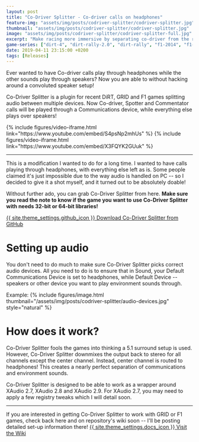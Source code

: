 ```yaml
---
layout: post
title: "Co-Driver Splitter - Co-driver calls on headphones"
feature-img: "assets/img/posts/codriver-splitter/codriver-splitter.jpg"
thumbnail: "assets/img/posts/codriver-splitter/codriver-splitter.jpg"
image: "assets/img/posts/codriver-splitter/codriver-splitter-full.jpg"
excerpt: "Make racing more immersive by separating co-driver from the rest of the sounds."
game-series: ["dirt-4", "dirt-rally-2.0", "dirt-rally", "f1-2014", "f1-2015", "f1-2016", "grid-2", "grid-autosport"]
date: 2019-04-11 23:15:00 +0200
tags: [Releases]
---
```


Ever wanted to have Co-driver calls play through headphones while the other sounds play through speakers? Now you are able to without hacking around a convoluted speaker setup!

Co-Driver Splitter is a plugin for recent DiRT, GRID and F1 games splitting audio between multiple devices. Now Co-driver, Spotter and Commentator calls will be played through a Communications device,
while everything else plays over speakers!

<div class="media-container small">
{% include figures/video-iframe.html link="https://www.youtube.com/embed/S4psNp2mhUs" %}
{% include figures/video-iframe.html link="https://www.youtube.com/embed/X3FQYK2GUuk" %}
</div>

***

This is a modification I wanted to do for a long time. I wanted to have calls playing through headphones, with everything else left as is.
Some people claimed it's just impossible due to the way audio is handled on PC -- so I decided to give it a shot myself, and it turned out to be absolutely doable!

Without further ado, you can grab Co-Driver Splitter from here. **Make sure you read the note to know if the game you want to use Co-Driver Splitter with needs 32-bit or 64-bit libraries!**

<a href="https://github.com/CookiePLMonster/CoDriver-Splitter/releases" class="button github" target="_blank">{{ site.theme_settings.github_icon }} Download Co-Driver Splitter from GitHub</a>

# Setting up audio

You don't need to do much to make sure Co-Driver Splitter picks correct audio devices. All you need to do is to ensure that in Sound, your Default Communications Device is set to headphones,
while Default Device -- speakers or other device you want to play environment sounds through.

Example:
{% include figures/image.html thumbnail="/assets/img/posts/codriver-splitter/audio-devices.jpg" style="natural" %}

# How does it work?

Co-Driver Splitter fools the games into thinking a 5.1 surround setup is used. However, Co-Driver Splitter downmixes the output back to stereo for all channels except the center channel.
Instead, center channel is routed to headphones! This creates a nearly perfect separation of communications and environment sounds.

Co-Driver Splitter is designed to be able to work as a wrapper around XAudio 2.7, XAudio 2.8 and XAudio 2.9. For XAudio 2.7, you may need to apply a few registry tweaks which I will detail soon.

***

If you are interested in getting Co-Driver Splitter to work with GRID or F1 games, check back here and on repository's wiki soon -- I'll be posting detailed set-up information there!
<a href="https://github.com/CookiePLMonster/CoDriver-Splitter/wiki" class="button docs" target="_blank">{{ site.theme_settings.docs_icon }} Visit the Wiki</a>